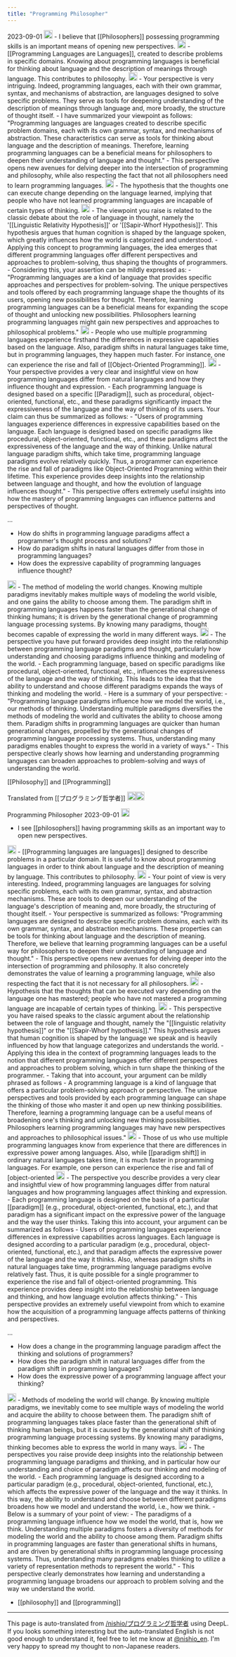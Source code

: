 ```yaml
---
title: "Programming Philosopher"
---
```


2023-09-01
<img src='https://scrapbox.io/api/pages/nishio-en/gpt/icon' alt='gpt.icon' height="19.5"/>
    - I believe that [[Philosophers]] possessing programming skills is an important means of opening new perspectives.
<img src='https://scrapbox.io/api/pages/nishio-en/nishio/icon' alt='nishio.icon' height="19.5"/>
    - [[Programming Languages are Languages]], created to describe problems in specific domains. Knowing about programming languages is beneficial for thinking about language and the description of meanings through language. This contributes to philosophy.
<img src='https://scrapbox.io/api/pages/nishio-en/gpt/icon' alt='gpt.icon' height="19.5"/>
    - Your perspective is very intriguing. Indeed, programming languages, each with their own grammar, syntax, and mechanisms of abstraction, are languages designed to solve specific problems. They serve as tools for deepening understanding of the description of meanings through language and, more broadly, the structure of thought itself.
    - I have summarized your viewpoint as follows: "Programming languages are languages created to describe specific problem domains, each with its own grammar, syntax, and mechanisms of abstraction. These characteristics can serve as tools for thinking about language and the description of meanings. Therefore, learning programming languages can be a beneficial means for philosophers to deepen their understanding of language and thought."
    - This perspective opens new avenues for delving deeper into the intersection of programming and philosophy, while also respecting the fact that not all philosophers need to learn programming languages.
<img src='https://scrapbox.io/api/pages/nishio-en/nishio/icon' alt='nishio.icon' height="19.5"/>
    - The hypothesis that the thoughts one can execute change depending on the language learned, implying that people who have not learned programming languages are incapable of certain types of thinking.
<img src='https://scrapbox.io/api/pages/nishio-en/gpt/icon' alt='gpt.icon' height="19.5"/>
    - The viewpoint you raise is related to the classic debate about the role of language in thought, namely the '[[Linguistic Relativity Hypothesis]]' or '[[Sapir-Whorf Hypothesis]]'. This hypothesis argues that human cognition is shaped by the language spoken, which greatly influences how the world is categorized and understood.
    - Applying this concept to programming languages, the idea emerges that different programming languages offer different perspectives and approaches to problem-solving, thus shaping the thoughts of programmers.
    - Considering this, your assertion can be mildly expressed as:
            - "Programming languages are a kind of language that provides specific approaches and perspectives for problem-solving. The unique perspectives and tools offered by each programming language shape the thoughts of its users, opening new possibilities for thought. Therefore, learning programming languages can be a beneficial means for expanding the scope of thought and unlocking new possibilities. Philosophers learning programming languages might gain new perspectives and approaches to philosophical problems."
<img src='https://scrapbox.io/api/pages/nishio-en/nishio/icon' alt='nishio.icon' height="19.5"/>
    - People who use multiple programming languages experience firsthand the differences in expressive capabilities based on the language. Also, paradigm shifts in natural languages take time, but in programming languages, they happen much faster. For instance, one can experience the rise and fall of [[Object-Oriented Programming]].
<img src='https://scrapbox.io/api/pages/nishio-en/gpt/icon' alt='gpt.icon' height="19.5"/>
    - Your perspective provides a very clear and insightful view on how programming languages differ from natural languages and how they influence thought and expression.
    - Each programming language is designed based on a specific [[Paradigm]], such as procedural, object-oriented, functional, etc., and these paradigms significantly impact the expressiveness of the language and the way of thinking of its users. Your claim can thus be summarized as follows:
            - "Users of programming languages experience differences in expressive capabilities based on the language. Each language is designed based on specific paradigms like procedural, object-oriented, functional, etc., and these paradigms affect the expressiveness of the language and the way of thinking. Unlike natural language paradigm shifts, which take time, programming language paradigms evolve relatively quickly. Thus, a programmer can experience the rise and fall of paradigms like Object-Oriented Programming within their lifetime. This experience provides deep insights into the relationship between language and thought, and how the evolution of language influences thought."
    - This perspective offers extremely useful insights into how the mastery of programming languages can influence patterns and perspectives of thought.

...

- How do shifts in programming language paradigms affect a programmer's thought process and solutions?
- How do paradigm shifts in natural languages differ from those in programming languages?
- How does the expressive capability of programming languages influence thought?
<img src='https://scrapbox.io/api/pages/nishio-en/nishio/icon' alt='nishio.icon' height="19.5"/>
    - The method of modeling the world changes. Knowing multiple paradigms inevitably makes multiple ways of modeling the world visible, and one gains the ability to choose among them. The paradigm shift in programming languages happens faster than the generational change of thinking humans; it is driven by the generational change of programming language processing systems. By knowing many paradigms, thought becomes capable of expressing the world in many different ways.
<img src='https://scrapbox.io/api/pages/nishio-en/gpt/icon' alt='gpt.icon' height="19.5"/>
    - The perspective you have put forward provides deep insight into the relationship between programming language paradigms and thought, particularly how understanding and choosing paradigms influence thinking and modeling of the world.
    - Each programming language, based on specific paradigms like procedural, object-oriented, functional, etc., influences the expressiveness of the language and the way of thinking. This leads to the idea that the ability to understand and choose different paradigms expands the ways of thinking and modeling the world.
    - Here is a summary of your perspective:
            - "Programming language paradigms influence how we model the world, i.e., our methods of thinking. Understanding multiple paradigms diversifies the methods of modeling the world and cultivates the ability to choose among them. Paradigm shifts in programming languages are quicker than human generational changes, propelled by the generational changes of programming language processing systems. Thus, understanding many paradigms enables thought to express the world in a variety of ways."
    - This perspective clearly shows how learning and understanding programming languages can broaden approaches to problem-solving and ways of understanding the world.

[[Philosophy]] and [[Programming]]

Translated from [[プログラミング哲学者]]
<img src='https://scrapbox.io/api/pages/nishio-en/en/icon' alt='en.icon' height="19.5"/><img src='https://scrapbox.io/api/pages/nishio-en/Bashi/icon' alt='Bashi.icon' height="19.5"/>

Programming Philosopher
2023-09-01
<img src='https://scrapbox.io/api/pages/nishio-en/gpt/icon' alt='gpt.icon' height="19.5"/>
- I see [[philosophers]] having programming skills as an important way to open new perspectives.
<img src='https://scrapbox.io/api/pages/nishio-en/nishio/icon' alt='nishio.icon' height="19.5"/>
- [[Programming languages are languages]] designed to describe problems in a particular domain. It is useful to know about programming languages in order to think about language and the description of meaning by language. This contributes to philosophy.
<img src='https://scrapbox.io/api/pages/nishio-en/gpt/icon' alt='gpt.icon' height="19.5"/>
- Your point of view is very interesting. Indeed, programming languages are languages for solving specific problems, each with its own grammar, syntax, and abstraction mechanisms. These are tools to deepen our understanding of the language's description of meaning and, more broadly, the structuring of thought itself.
    - Your perspective is summarized as follows: "Programming languages are designed to describe specific problem domains, each with its own grammar, syntax, and abstraction mechanisms. These properties can be tools for thinking about language and the description of meaning. Therefore, we believe that learning programming languages can be a useful way for philosophers to deepen their understanding of language and thought."
    - This perspective opens new avenues for delving deeper into the intersection of programming and philosophy. It also concretely demonstrates the value of learning a programming language, while also respecting the fact that it is not necessary for all philosophers.
<img src='https://scrapbox.io/api/pages/nishio-en/nishio/icon' alt='nishio.icon' height="19.5"/>
- Hypothesis that the thoughts that can be executed vary depending on the language one has mastered; people who have not mastered a programming language are incapable of certain types of thinking.
<img src='https://scrapbox.io/api/pages/nishio-en/gpt/icon' alt='gpt.icon' height="19.5"/>
- This perspective you have raised speaks to the classic argument about the relationship between the role of language and thought, namely the "[[linguistic relativity hypothesis]]" or the "[[Sapir-Whorf hypothesis]]." This hypothesis argues that human cognition is shaped by the language we speak and is heavily influenced by how that language categorizes and understands the world.
- Applying this idea in the context of programming languages leads to the notion that different programming languages offer different perspectives and approaches to problem solving, which in turn shape the thinking of the programmer.
- Taking that into account, your argument can be mildly phrased as follows
    - A programming language is a kind of language that offers a particular problem-solving approach or perspective. The unique perspectives and tools provided by each programming language can shape the thinking of those who master it and open up new thinking possibilities. Therefore, learning a programming language can be a useful means of broadening one's thinking and unlocking new thinking possibilities. Philosophers learning programming languages may have new perspectives and approaches to philosophical issues."
<img src='https://scrapbox.io/api/pages/nishio-en/nishio/icon' alt='nishio.icon' height="19.5"/>
- Those of us who use multiple programming languages know from experience that there are differences in expressive power among languages. Also, while [[paradigm shift]] in ordinary natural languages takes time, it is much faster in programming languages. For example, one person can experience the rise and fall of [object-oriented
<img src='https://scrapbox.io/api/pages/nishio-en/gpt/icon' alt='gpt.icon' height="19.5"/>
- The perspective you describe provides a very clear and insightful view of how programming languages differ from natural languages and how programming languages affect thinking and expression.
- Each programming language is designed on the basis of a particular [[paradigm]] (e.g., procedural, object-oriented, functional, etc.), and that paradigm has a significant impact on the expressive power of the language and the way the user thinks. Taking this into account, your argument can be summarized as follows
- Users of programming languages experience differences in expressive capabilities across languages. Each language is designed according to a particular paradigm (e.g., procedural, object-oriented, functional, etc.), and that paradigm affects the expressive power of the language and the way it thinks. Also, whereas paradigm shifts in natural languages take time, programming language paradigms evolve relatively fast. Thus, it is quite possible for a single programmer to experience the rise and fall of object-oriented programming. This experience provides deep insight into the relationship between language and thinking, and how language evolution affects thinking."
- This perspective provides an extremely useful viewpoint from which to examine how the acquisition of a programming language affects patterns of thinking and perspectives.

...

- How does a change in the programming language paradigm affect the thinking and solutions of programmers?
- How does the paradigm shift in natural languages differ from the paradigm shift in programming languages?
- How does the expressive power of a programming language affect your thinking?
<img src='https://scrapbox.io/api/pages/nishio-en/nishio/icon' alt='nishio.icon' height="19.5"/>
- Methods of modeling the world will change. By knowing multiple paradigms, we inevitably come to see multiple ways of modeling the world and acquire the ability to choose between them. The paradigm shift of programming languages takes place faster than the generational shift of thinking human beings, but it is caused by the generational shift of thinking programming language processing systems. By knowing many paradigms, thinking becomes able to express the world in many ways.
<img src='https://scrapbox.io/api/pages/nishio-en/gpt/icon' alt='gpt.icon' height="19.5"/>
- The perspectives you raise provide deep insights into the relationship between programming language paradigms and thinking, and in particular how our understanding and choice of paradigm affects our thinking and modeling of the world.
- Each programming language is designed according to a particular paradigm (e.g., procedural, object-oriented, functional, etc.), which affects the expressive power of the language and the way it thinks. In this way, the ability to understand and choose between different paradigms broadens how we model and understand the world, i.e., how we think.
- Below is a summary of your point of view:
    - The paradigms of a programming language influence how we model the world, that is, how we think. Understanding multiple paradigms fosters a diversity of methods for modeling the world and the ability to choose among them. Paradigm shifts in programming languages are faster than generational shifts in humans, and are driven by generational shifts in programming language processing systems. Thus, understanding many paradigms enables thinking to utilize a variety of representation methods to represent the world."
- This perspective clearly demonstrates how learning and understanding a programming language broadens our approach to problem solving and the way we understand the world.

- [[philosophy]] and [[programming]]
---
This page is auto-translated from [/nishio/プログラミング哲学者](https://scrapbox.io/nishio/プログラミング哲学者) using DeepL. If you looks something interesting but the auto-translated English is not good enough to understand it, feel free to let me know at [@nishio_en](https://twitter.com/nishio_en). I'm very happy to spread my thought to non-Japanese readers.